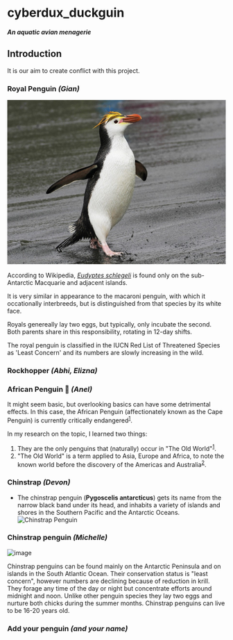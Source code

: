 <link href="stylesheet.css" rel="stylesheet"></link>

# cyberdux_duckguin

***An aquatic avian menagerie***

## Introduction

It is our aim to create conflict with this project.

### Royal Penguin *(Gian)*

![royal pegnuin](images/penguins/royal.jpg)


According to Wikipedia, [*Eudyptes schlegeli*](https://en.wikipedia.org/wiki/Royal_penguin) is found only on the sub-Antarctic Macquarie and adjacent islands.

It is very similar in appearance to the macaroni penguin, with which it occationally interbreeds, but is distinguished from that species by its white face.


Royals genereally lay two eggs, but typically, only incubate the second. Both parents share in this responsibility, rotating in 12-day shifts.

The royal penguin is classified in the IUCN Red List of Threatened Species as 'Least Concern' and its numbers are slowly increasing in the wild.

### Rockhopper *(Abhi, Elizna)*

### African Penguin 🐧 *(Anel)*

It might seem basic, but overlooking basics can have some detrimental effects. In this case, the African Penguin (affectionately known as the Cape Penguin) is currently critically endangered<sup><a href="https://en.m.wikipedia.org/wiki/African_penguin">1</a></sup>.

In my research on the topic, I learned two things:

1. They are the only penguins that (naturally) occur in "The Old World"<sup><a href="https://en.m.wikipedia.org/wiki/African_penguin">1</a></sup>.
2. "The Old World" is a term applied to Asia, Europe and Africa, to note the known world before the discovery of the Americas and Australia<sup><a href="https://en.m.wikipedia.org/wiki/Old_World">2</a></sup>.


### Chinstrap *(Devon)*
  * The chinstrap penguin (**Pygoscelis antarcticus**) gets its name from the narrow black band under its head, and inhabits a variety of islands and shores in the Southern Pacific and the Antarctic Oceans. ![Chinstrap Penguin](https://en.wikipedia.org/wiki/Chinstrap_penguin#/media/File:South_Shetland-2016-Deception_Island%E2%80%93Chinstrap_penguin_(Pygoscelis_antarctica)_04.jpg)


### Chinstrap penguin *(Michelle)*
![image](https://github.com/user-attachments/assets/b7c06ec7-5539-442a-843a-555bc5339c0f)

Chinstrap penguins can be found mainly on the Antarctic Peninsula and on islands in the South Atlantic Ocean.
Their conservation status is "least concern", however numbers are declining because of reduction in krill.
They forage any time of the day or night but concentrate efforts around midnight and noon.
Unlike other penguin species they lay two eggs and nurture both chicks during the summer months.
Chinstrap penguins can live to be 16-20 years old.


### Add your penguin *(and your name)*
